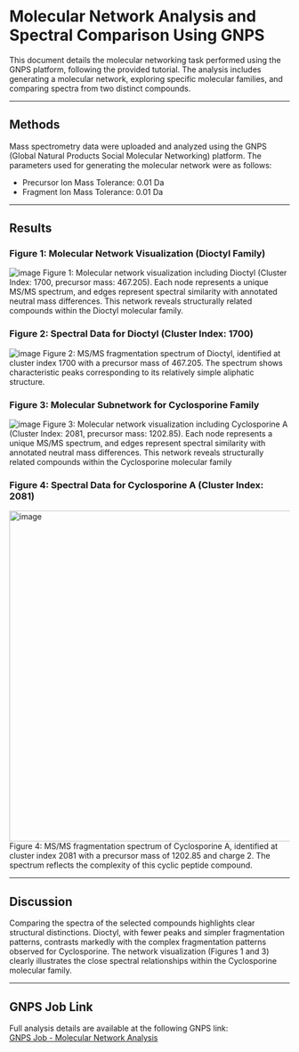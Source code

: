 # Molecular Network Analysis and Spectral Comparison Using GNPS

This document details the molecular networking task performed using the GNPS platform, following the provided tutorial. The analysis includes generating a molecular network, exploring specific molecular families, and comparing spectra from two distinct compounds.

---

## Methods

Mass spectrometry data were uploaded and analyzed using the GNPS (Global Natural Products Social Molecular Networking) platform. The parameters used for generating the molecular network were as follows:
- Precursor Ion Mass Tolerance: 0.01 Da  
- Fragment Ion Mass Tolerance: 0.01 Da  

---

## Results

### Figure 1: Molecular Network Visualization (Dioctyl Family)

![image](https://github.com/user-attachments/assets/7ae326fc-9270-41da-b772-e39f7e02b457)
Figure 1: Molecular network visualization including Dioctyl (Cluster Index: 1700, precursor mass: 467.205). Each node represents a unique MS/MS spectrum, and edges represent spectral similarity with annotated neutral mass differences. This network reveals structurally related compounds within the Dioctyl molecular family.

### Figure 2: Spectral Data for Dioctyl (Cluster Index: 1700)

![image](https://files09.oaiusercontent.com/file-W1ig8eVsrF6r3xZfDTunJQ?se=2025-07-09T19%3A29%3A12Z&sp=r&sv=2024-08-04&sr=b&rscc=max-age%3D299%2C%20immutable%2C%20private&rscd=attachment%3B%20filename%3D4f0bece4-4c48-4ce2-8300-8aaef288694d.png&sig=uE%2B9kgVXODVdlYgmwFF06Y9wLA9s7MGtyYMvWGNQI9I%3D)
Figure 2: MS/MS fragmentation spectrum of Dioctyl, identified at cluster index 1700 with a precursor mass of 467.205. The spectrum shows characteristic peaks corresponding to its relatively simple aliphatic structure.

### Figure 3: Molecular Subnetwork for Cyclosporine Family

![image](https://github.com/user-attachments/assets/2f744070-f9a6-4eb2-a662-1b81268e7a75)
Figure 3: Molecular network visualization including Cyclosporine A (Cluster Index: 2081, precursor mass: 1202.85). Each node represents a unique MS/MS spectrum, and edges represent spectral similarity with annotated neutral mass differences. This network reveals structurally related compounds within the Cyclosporine molecular family

### Figure 4: Spectral Data for Cyclosporine A (Cluster Index: 2081)

<img width="594" alt="image" src="https://github.com/user-attachments/assets/6d9c7600-d1a7-4277-abc0-a880c90b1370" />
Figure 4:  MS/MS fragmentation spectrum of Cyclosporine A, identified at cluster index 2081 with a precursor mass of 1202.85 and charge 2. The spectrum reflects the complexity of this cyclic peptide compound.

---

## Discussion
Comparing the spectra of the selected compounds highlights clear structural distinctions. Dioctyl, with fewer peaks and simpler fragmentation patterns, contrasts markedly with the complex fragmentation patterns observed for Cyclosporine. The network visualization (Figures 1 and 3) clearly illustrates the close spectral relationships within the Cyclosporine molecular family.

---

## GNPS Job Link
Full analysis details are available at the following GNPS link:  
[GNPS Job - Molecular Network Analysis](https://gnps.ucsd.edu/ProteoSAFe/status.jsp?task=fbda6e81c131475a80fe221faba05ddb)

